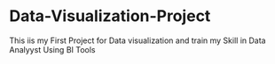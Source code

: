 # Data-Visualization-Project
This iis my First Project for Data visualization and train my Skill in Data Analyyst Using BI Tools
